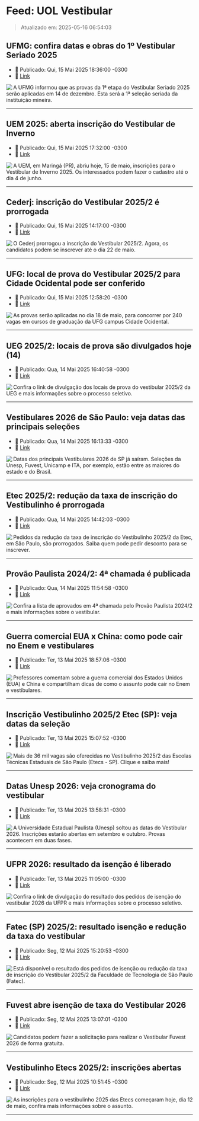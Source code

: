 # Feed: UOL Vestibular

> Atualizado em: 2025-05-16 06:54:03


## UFMG: confira datas e obras do 1º Vestibular Seriado 2025

- 📅 Publicado: Qui, 15 Mai 2025 18:36:00 -0300
- 🔗 [Link](https://vestibular.brasilescola.uol.com.br/noticias/ufmg-anuncia-datas-e-livros-do-1-vestibular-seriado-2025/357723.html)

<img align="left" src="https://conteudo.imguol.com.br/c/noticias/cb/2025/05/15/vestibular-seriado-2025-da-ufmg-1747345188961_v2_142x100.png" />  A UFMG informou que as provas da 1ª etapa do Vestibular Seriado 2025 serão aplicadas em 14 de dezembro. Esta será a 1ª seleção seriada da instituição mineira.

---

## UEM 2025: aberta inscrição do Vestibular de Inverno

- 📅 Publicado: Qui, 15 Mai 2025 17:32:00 -0300
- 🔗 [Link](https://vestibular.brasilescola.uol.com.br/noticias/parana-uem-abre-inscricao-do-vestibular-de-inverno-2025/357722.html)

<img align="left" src="https://conteudo.imguol.com.br/c/noticias/8d/2025/05/15/vestibular-de-inverno-2025-da-uem-1747341287636_v2_142x100.png" />  A UEM, em Maringá (PR), abriu hoje, 15 de maio, inscrições para o Vestibular de Inverno 2025. Os interessados podem fazer o cadastro até o dia 4 de junho.

---

## Cederj: inscrição do Vestibular 2025/2 é prorrogada

- 📅 Publicado: Qui, 15 Mai 2025 14:17:00 -0300
- 🔗 [Link](https://vestibular.brasilescola.uol.com.br/noticias/cederj-prorroga-inscricao-do-vestibular-2025-2/357720.html)

<img align="left" src="https://conteudo.imguol.com.br/c/noticias/0c/2025/05/15/vestibular-20252-do-cederj-1747329589042_v2_142x100.jpg" />  O Cederj prorrogou a inscrição do Vestibular 2025/2. Agora, os candidatos podem se inscrever até o dia 22 de maio.

---

## UFG: local de prova do Vestibular 2025/2 para Cidade Ocidental pode ser conferido

- 📅 Publicado: Qui, 15 Mai 2025 12:58:20 -0300
- 🔗 [Link](https://vestibular.brasilescola.uol.com.br/noticias/ufg-local-prova-vestibular-2025-2-cidade-ocidental-conferido/357707.html)

<img align="left" src="https://conteudo.imguol.com.br/c/noticias/e7/2025/05/15/fundo-azul-listras-branca-e-cinza-escuro-foto-da-reitoria-da-ufg-texto-ufg-vestibular-20252-cidade-ocidental-1747324788799_v2_142x100.jpg" />  As provas serão aplicadas no dia 18 de maio, para concorrer por 240 vagas em cursos de graduação da UFG campus Cidade Ocidental.

---

## UEG 2025/2: locais de prova são divulgados hoje (14)

- 📅 Publicado: Qua, 14 Mai 2025 16:40:58 -0300
- 🔗 [Link](https://vestibular.brasilescola.uol.com.br/noticias/locais-de-prova-do-vestibular-2025-2-da-ueg/357713.html)

<img align="left" src="https://conteudo.imguol.com.br/c/noticias/f4/2025/05/14/campus-da-ueg-com-fundo-cinza-texto-na-imagem-ueg-20252-1747251888481_v2_142x100.jpg" />  Confira o link de divulgação dos locais de prova do vestibular 2025/2 da UEG e mais informações sobre o processo seletivo.

---

## Vestibulares 2026 de São Paulo: veja datas das principais seleções

- 📅 Publicado: Qua, 14 Mai 2025 16:13:33 -0300
- 🔗 [Link](https://vestibular.brasilescola.uol.com.br/noticias/vestibulares-2026-de-sao-paulo-confira-datas-da-unesp-fuvest-unicamp-e-outras-selecoes/357716.html)

<img align="left" src="https://conteudo.imguol.com.br/c/noticias/80/2025/05/14/estudante-ruiva-sorrindo-e-apontando-para-cima-1747251288570_v2_142x100.jpg" />  Datas dos principais Vestibulares 2026 de SP já saíram. Seleções da Unesp, Fuvest, Unicamp e ITA, por exemplo, estão entre as maiores do estado e do Brasil.

---

## Etec 2025/2: redução da taxa de inscrição do Vestibulinho é prorrogada

- 📅 Publicado: Qua, 14 Mai 2025 14:42:03 -0300
- 🔗 [Link](https://vestibular.brasilescola.uol.com.br/noticias/etec-sp-prorroga-prazo-reducao-taxa-inscricao-vestibulinho-2025-2/357715.html)

<img align="left" src="https://conteudo.imguol.com.br/c/noticias/d0/2025/05/14/fundo-com-tons-de-roxo-listras-preto-e-branco-foto-do-caderno-de-prova-do-vestibulinho-da-etec-1747244688018_v2_142x100.jpg" />  Pedidos da redução da taxa de inscrição do Vestibulinho 2025/2 da Etec, em São Paulo, são prorrogados. Saiba quem pode pedir desconto para se inscrever.

---

## Provão Paulista 2024/2: 4ª chamada é publicada

- 📅 Publicado: Qua, 14 Mai 2025 11:54:58 -0300
- 🔗 [Link](https://vestibular.brasilescola.uol.com.br/noticias/4-chamada-do-provao-paulista-e-divulgada/357714.html)

<img align="left" src="https://conteudo.imguol.com.br/c/noticias/4b/2025/05/14/httpss3staticbrasilescolauolcombrvestibular202407provao-paulista-2024jpg-1747234788534_v2_142x100.jpg" />  Confira a lista de aprovados em 4ª chamada pelo Provão Paulista 2024/2 e mais informações sobre o vestibular.

---

## Guerra comercial EUA x China: como pode cair no Enem e vestibulares

- 📅 Publicado: Ter, 13 Mai 2025 18:57:06 -0300
- 🔗 [Link](https://vestibular.brasilescola.uol.com.br/noticias/guerra-comercial-eua-china-enem-vestibulares/357712.html)

<img align="left" src="https://conteudo.imguol.com.br/c/noticias/f9/2025/05/13/bandeira-dos-estados-unidos-e-china-ilustracao-indica-economia-1747173577873_v2_142x100.jpg" />  Professores comentam sobre a guerra comercial dos Estados Unidos (EUA) e China e compartilham dicas de como o assunto pode cair no Enem e vestibulares.

---

## Inscrição Vestibulinho 2025/2 Etec (SP): veja datas da seleção

- 📅 Publicado: Ter, 13 Mai 2025 15:07:52 -0300
- 🔗 [Link](https://vestibular.brasilescola.uol.com.br/noticias/etec-sp-vagas-datas-inscricao-vestibulinho-2025-2/357709.html)

<img align="left" src="https://conteudo.imguol.com.br/c/noticias/3b/2025/05/13/fundo-com-tons-de-roxo-listras-preto-e-branco-foto-do-caderno-de-prova-do-vestibulinho-da-etec-1747159778097_v2_142x100.jpg" />  Mais de 36 mil vagas são oferecidas no Vestibulinho 2025/2 das Escolas Técnicas Estaduais de São Paulo (Etecs - SP). Clique e saiba mais!

---

## Datas Unesp 2026: veja cronograma do vestibular

- 📅 Publicado: Ter, 13 Mai 2025 13:58:31 -0300
- 🔗 [Link](https://vestibular.brasilescola.uol.com.br/noticias/unesp-datas-vestibular-2026-cronograma/357708.html)

<img align="left" src="https://conteudo.imguol.com.br/c/noticias/0e/2025/05/13/fundo-verde-listras-preto-e-branco-foto-do-campus-da-unesp-e-gramado-1747155578090_v2_142x100.jpg" />  A Universidade Estadual Paulista (Unesp) soltou as datas do Vestibular 2026. Inscrições estarão abertas em setembro e outubro. Provas acontecem em duas fases.

---

## UFPR 2026: resultado da isenção é liberado

- 📅 Publicado: Ter, 13 Mai 2025 11:05:00 -0300
- 🔗 [Link](https://vestibular.brasilescola.uol.com.br/noticias/resultado-parcial-da-isencao-do-vestibular-2026-da-ufpr-e-liberado/357706.html)

<img align="left" src="https://conteudo.imguol.com.br/c/noticias/b0/2025/05/13/campus-da-ufpr-com-fundo-rosa-texto-na-imagem-ufpr-vestibular-2026-1747145378220_v2_142x100.png" />  Confira o link de divulgação do resultado dos pedidos de isenção do vestibular 2026 da UFPR e mais informações sobre o processo seletivo.

---

## Fatec (SP) 2025/2: resultado isenção e redução da taxa do vestibular

- 📅 Publicado: Seg, 12 Mai 2025 15:20:53 -0300
- 🔗 [Link](https://vestibular.brasilescola.uol.com.br/noticias/fatec-sp-resultado-da-isencao-e-reducao-da-taxa-de-inscricao-do-vestibular-2025-2-esta-disponivel/357680.html)

<img align="left" src="https://conteudo.imguol.com.br/c/noticias/a0/2025/05/12/fundo-azul-e-branco-listras-branco-e-preto-foto-de-auditorio-da-fatec-texto-fatec-vestibular-20252-1747074160484_v2_142x100.jpg" />  Está disponível o resultado dos pedidos de isenção ou redução da taxa de inscrição do Vestibular 2025/2 da Faculdade de Tecnologia de São Paulo (Fatec).

---

## Fuvest abre isenção de taxa do Vestibular 2026

- 📅 Publicado: Seg, 12 Mai 2025 13:07:01 -0300
- 🔗 [Link](https://vestibular.brasilescola.uol.com.br/noticias/fuvest-abre-isencao-taxa-vestibular-2026/357701.html)

<img align="left" src="https://conteudo.imguol.com.br/c/noticias/91/2025/05/12/fundo-branco-com-cinza-listras-preto-e-branco-foto-de-estudantes-em-campus-da-usp-texto-fuvest-vestibular-2026-1747066059638_v2_142x100.jpg" />  Candidatos podem fazer a solicitação para realizar o Vestibular Fuvest 2026 de forma gratuita.

---

## Vestibulinho Etecs 2025/2: inscrições abertas

- 📅 Publicado: Seg, 12 Mai 2025 10:51:45 -0300
- 🔗 [Link](https://vestibular.brasilescola.uol.com.br/noticias/inscricoes-para-o-vestibulinho-das-estecs-comecam-hoje-12/357699.html)

<img align="left" src="https://conteudo.imguol.com.br/c/noticias/e4/2025/05/12/estudante-sorri-texto-na-imagem-etecs-2025-1747057961102_v2_142x100.jpg" />  As inscrições para o vestibulinho 2025 das Etecs começaram hoje, dia 12 de maio, confira mais informações sobre o assunto.

---
